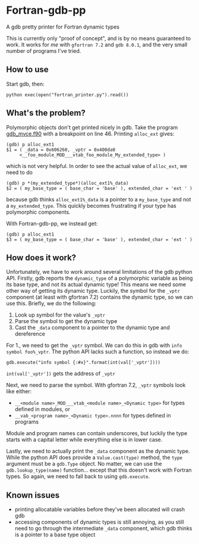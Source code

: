 Fortran-gdb-pp
==============

A gdb pretty printer for Fortran dynamic types

This is currently only "proof of concept", and is by no means
guaranteed to work. It works for *me* with `gfortran 7.2` and `gdb
8.0.1`, and the very small number of programs I've tried.

How to use
----------

Start gdb, then:

```
python exec(open("fortran_printer.py").read())
```

What's the problem?
-------------------

Polymorphic objects don't get printed nicely in gdb. Take the program
[gdb_mvce.f90](./gdb_mvce.f90) with a breakpoint on line 46. Printing
`alloc_ext` gives:

```
(gdb) p alloc_ext1
$1 = ( _data = 0x606260, _vptr = 0x400da0
     <__foo_module_MOD___vtab_foo_module_My_extended_type> )
```

which is not very helpful. In order to see the actual value of
`alloc_ext`, we need to do

```
(gdb) p *(my_extended_type*)(alloc_ext1%_data)
$2 = ( my_base_type = ( base_char = 'base' ), extended_char = 'ext ' )
```

because gdb thinks `alloc_ext1%_data` is a pointer to a `my_base_type`
and not a `my_extended_type`. This quickly becomes frustrating if your
type has polymorphic components.

With Fortran-gdb-pp, we instead get:

```
(gdb) p alloc_ext1
$3 = ( my_base_type = ( base_char = 'base' ), extended_char = 'ext ' )
```

How does it work?
-----------------

Unfortunately, we have to work around several limitations of the gdb
python API. Firstly, gdb reports the `dynamic_type` of a polymorphic
variable as being its base type, and not its actual dynamic type! This
means we need some other way of getting its dynamic type. Luckily, the
symbol for the `_vptr` component (at least with gfortran 7.2) contains
the dynamic type, so we can use this. Briefly, we do the following:

1. Look up symbol for the value's `_vptr`
2. Parse the symbol to get the dynamic type
3. Cast the `_data` component to a pointer to the dynamic type and
   dereference

For 1., we need to get the `_vptr` symbol. We can do this
in gdb with `info symbol foo%_vptr`. The python API lacks such a
function, so instead we do:

```
gdb.execute("info symbol {:#x}".format(int(val['_vptr'])))
```

`int(val['_vptr'])` gets the address of `_vptr`

Next, we need to parse the symbol. With gfortran 7.2, `_vptr` symbols
look like either:

- `__<module name>_MOD___vtab_<module name>_<Dynamic type>` for types
  defined in modules, or
- `__vab_<program name>_<Dynamic type>.nnnn` for types defined in
  programs

Module and program names can contain underscores, but luckily the type
starts with a capital letter while everything else is in lower case.

Lastly, we need to actually print the `_data` component as the dynamic
type. While the python API does provide a `Value.cast(type)` method,
the `type` argument must be a `gdb.Type` object. No matter, we can use
the `gdb.lookup_type(name)` function... except that this doesn't work
with Fortran types. So again, we need to fall back to using
`gdb.execute`.

Known issues
------------

- printing allocatable variables before they've been allocated will
  crash gdb
- accessing components of dynamic types is still annoying, as you
  still need to go through the intermediate `_data` component, which
  gdb thinks is a pointer to a base type object

